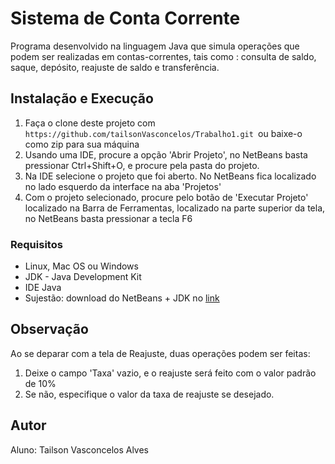 # Sistema de Conta Corrente
Programa desenvolvido na linguagem Java que simula operações que podem ser realizadas em contas-correntes, tais como : consulta de saldo, saque, depósito, reajuste de saldo e transferência.

## Instalação e Execução
1. Faça o clone deste projeto com `https://github.com/tailsonVasconcelos/Trabalho1.git `ou baixe-o como zip para sua máquina
2. Usando uma IDE, procure a opção 'Abrir Projeto', no NetBeans basta pressionar Ctrl+Shift+O, e procure pela pasta do projeto.
3. Na IDE selecione o projeto que foi aberto. No NetBeans fica localizado no lado esquerdo da interface na aba 'Projetos'
4. Com o projeto selecionado, procure pelo botão de 'Executar Projeto' localizado na Barra de Ferramentas, localizado na parte superior da tela, no NetBeans basta pressionar a tecla F6


### Requisitos
* Linux, Mac OS ou Windows
* JDK - Java Development Kit
* IDE Java
* Sujestão: download do NetBeans + JDK no [link](https://www.oracle.com/technetwork/pt/java/javase/downloads/jdk-netbeans-jsp-3413153-ptb.html)

## Observação
Ao se deparar com a tela de Reajuste, duas operações podem ser feitas:
1. Deixe o campo 'Taxa' vazio, e o reajuste será feito com o valor padrão de 10%
2. Se não, especifique o valor da taxa de reajuste se desejado. 



## Autor
Aluno: Tailson Vasconcelos Alves
